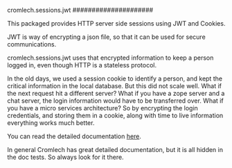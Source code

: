 cromlech.sessions.jwt
#####################

This packaged provides HTTP server side sessions using JWT and Cookies.

JWT is  way of encrypting a json file, so that it can be used for secure communications. 

cromlech.sessions.jwt uses that encrypted information to keep a person logged in, even though HTTP is a stateless protocol. 

In the old days, we used a session cookie to identify a person, and kept the critical information in the local database.  But this did not scale well.  What if the next request hit a different server?   What if you have a zope server and a chat server,  the login information would have to be transferred over. What if you have a micro services architecture?  So by encrypting the login credentials, and storing them in a cookie, along with time to live information everything works much better.

You can read the detailed documentation [here](./src/cromlech/sessions/jwt/test_session.txt).   

In general Cromlech has great detailed documentation, but it is all hidden in the 
doc tests.  So always look for it there. 


